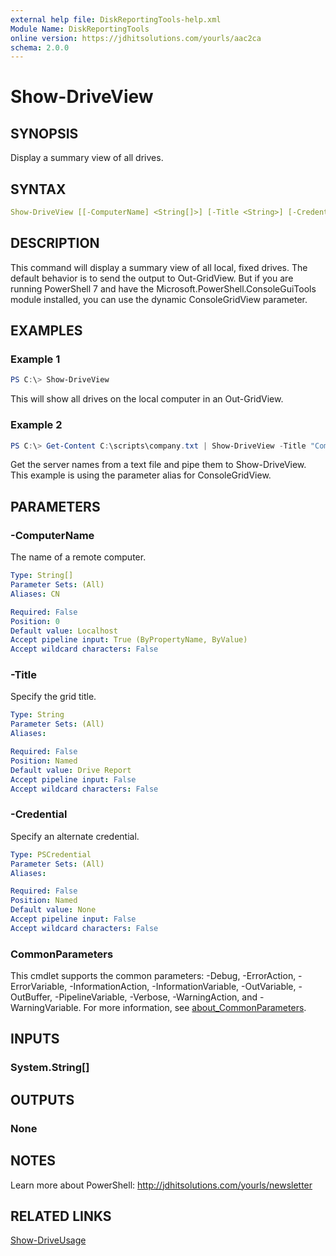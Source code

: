 ```yaml
---
external help file: DiskReportingTools-help.xml
Module Name: DiskReportingTools
online version: https://jdhitsolutions.com/yourls/aac2ca
schema: 2.0.0
---
```


# Show-DriveView

## SYNOPSIS

Display a summary view of all drives.

## SYNTAX

```yaml
Show-DriveView [[-ComputerName] <String[]>] [-Title <String>] [-Credential <PSCredential>] [<CommonParameters>]
```

## DESCRIPTION

This command will display a summary view of all local, fixed drives. The default behavior is to send the output to Out-GridView. But if you are running PowerShell 7 and have the Microsoft.PowerShell.ConsoleGuiTools module installed, you can use the dynamic ConsoleGridView parameter.

## EXAMPLES

### Example 1

```powershell
PS C:\> Show-DriveView
```

This will show all drives on the local computer in an Out-GridView.

### Example 2

```powershell
PS C:\> Get-Content C:\scripts\company.txt | Show-DriveView -Title "Company Servers" -cgv
```

Get the server names from a text file and pipe them to Show-DriveView. This example is using the parameter alias for ConsoleGridView.

## PARAMETERS

### -ComputerName

The name of a remote computer.

```yaml
Type: String[]
Parameter Sets: (All)
Aliases: CN

Required: False
Position: 0
Default value: Localhost
Accept pipeline input: True (ByPropertyName, ByValue)
Accept wildcard characters: False
```

### -Title

Specify the grid title.

```yaml
Type: String
Parameter Sets: (All)
Aliases:

Required: False
Position: Named
Default value: Drive Report
Accept pipeline input: False
Accept wildcard characters: False
```

### -Credential

Specify an alternate credential.

```yaml
Type: PSCredential
Parameter Sets: (All)
Aliases:

Required: False
Position: Named
Default value: None
Accept pipeline input: False
Accept wildcard characters: False
```

### CommonParameters

This cmdlet supports the common parameters: -Debug, -ErrorAction, -ErrorVariable, -InformationAction, -InformationVariable, -OutVariable, -OutBuffer, -PipelineVariable, -Verbose, -WarningAction, and -WarningVariable. For more information, see [about_CommonParameters](http://go.microsoft.com/fwlink/?LinkID=113216).

## INPUTS

### System.String[]

## OUTPUTS

### None

## NOTES

Learn more about PowerShell: http://jdhitsolutions.com/yourls/newsletter

## RELATED LINKS

[Show-DriveUsage](Show-DriveUsage.md)
